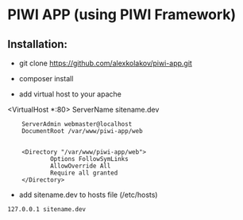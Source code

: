 PIWI APP (using PIWI Framework)
===============================

Installation:
---------------------------

- git clone https://github.com/alexkolakov/piwi-app.git

- composer install

- add virtual host to your apache

<VirtualHost *:80>
        ServerName sitename.dev

        ServerAdmin webmaster@localhost
        DocumentRoot /var/www/piwi-app/web


        <Directory "/var/www/piwi-app/web">
                Options FollowSymLinks
                AllowOverride All
                Require all granted
        </Directory>
</VirtualHost>

- add sitename.dev to hosts file (/etc/hosts)

`127.0.0.1 sitename.dev`